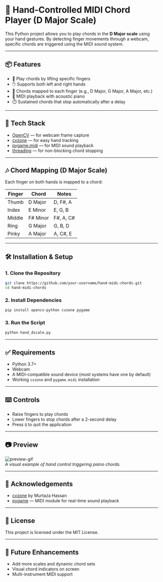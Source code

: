 # 🎹 Hand-Controlled MIDI Chord Player (D Major Scale)

This Python project allows you to play chords in the **D Major scale** using your hand gestures. By detecting finger movements through a webcam, specific chords are triggered using the MIDI sound system.

---

## 📦 Features

- 🎵 Play chords by lifting specific fingers
- ✋ Supports both left and right hands
- 🎼 Chords mapped to each finger (e.g., D Major, G Major, A Major, etc.)
- 🎹 MIDI playback with acoustic piano
- ⏱️ Sustained chords that stop automatically after a delay

---

## 🧠 Tech Stack

- [OpenCV](https://opencv.org/) — for webcam frame capture
- [cvzone](https://github.com/cvzone/cvzone) — for easy hand tracking
- [pygame.midi](https://www.pygame.org/docs/ref/midi.html) — for MIDI sound playback
- [threading](https://docs.python.org/3/library/threading.html) — for non-blocking chord stopping

---

## 🎶 Chord Mapping (D Major Scale)

Each finger on both hands is mapped to a chord:

| Finger   | Chord      | Notes         |
|----------|------------|---------------|
| Thumb    | D Major    | D, F#, A      |
| Index    | E Minor    | E, G, B       |
| Middle   | F# Minor   | F#, A, C#     |
| Ring     | G Major    | G, B, D       |
| Pinky    | A Major    | A, C#, E      |

---

## 🛠️ Installation & Setup

### 1. Clone the Repository
```bash
git clone https://github.com/your-username/hand-midi-chords.git
cd hand-midi-chords
```

### 2. Install Dependencies
```bash
pip install opencv-python cvzone pygame
```

### 3. Run the Script
```bash
python hand_dscale.py
```

---

## ✅ Requirements

- Python 3.7+
- Webcam
- A MIDI-compatible sound device (most systems have one by default)
- Working `cvzone` and `pygame.midi` installation

---

## ⌨️ Controls

- Raise fingers to play chords
- Lower fingers to stop chords after a 2-second delay
- Press `Q` to quit the application

---

## 📷 Preview

![preview-gif](https://your-link-to-gif-or-image.com)  
*A visual example of hand control triggering piano chords.*

---

## 🙌 Acknowledgements

- [cvzone](https://github.com/cvzone/cvzone) by Murtaza Hassan
- [pygame](https://www.pygame.org/news) — MIDI module for real-time sound playback

---

## 📜 License

This project is licensed under the MIT License.

---

## 🚀 Future Enhancements

- Add more scales and dynamic chord sets
- Visual chord indicators on screen
- Multi-instrument MIDI support
